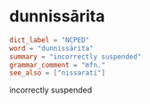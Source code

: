 # dunnissārita

``` toml
dict_label = "NCPED"
word = "dunnissārita"
summary = "incorrectly suspended"
grammar_comment = "mfn."
see_also = ["nissarati"]
```

incorrectly suspended

